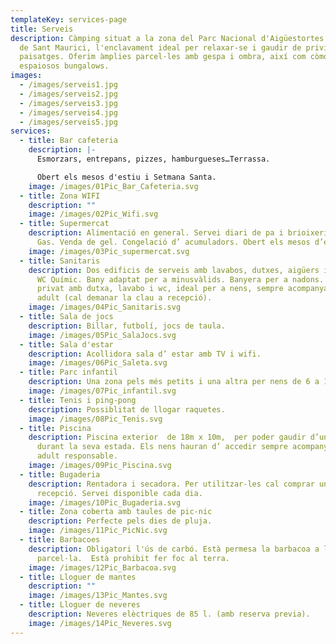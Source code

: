 ```yaml
---
templateKey: services-page
title: Serveis
description: Càmping situat a la zona del Parc Nacional d'Aigüestortes i Estany
  de Sant Maurici, l'enclavament ideal per relaxar-se i gaudir de privilegiats
  paisatges. Oferim àmplies parcel·les amb gespa i ombra, així com còmodes i
  espaiosos bungalows.
images:
  - /images/serveis1.jpg
  - /images/serveis2.jpg
  - /images/serveis3.jpg
  - /images/serveis4.jpg
  - /images/serveis5.jpg
services:
  - title: Bar cafeteria
    description: |-
      Esmorzars, entrepans, pizzes, hamburgueses…Terrassa.

      Obert els mesos d'estiu i Setmana Santa.
    image: /images/01Pic_Bar_Cafeteria.svg
  - title: Zona WIFI
    description: ""
    image: /images/02Pic_Wifi.svg
  - title: Supermercat
    description: Alimentació en general. Servei diari de pa i brioixeria. Càmping
      Gas. Venda de gel. Congelació d’ acumuladors. Obert els mesos d’estiu.
    image: /images/03Pic_supermercat.svg
  - title: Sanitaris
    description: Dos edificis de serveis amb lavabos, dutxes, aigüers i safaretjos.
      WC Químic. Bany adaptat per a minusvàlids. Banyera per a nadons. Bany
      privat amb dutxa, lavabo i wc, ideal per a nens, sempre acompanyats d’ un
      adult (cal demanar la clau a recepció).
    image: /images/04Pic_Sanitaris.svg
  - title: Sala de jocs
    description: Billar, futbolí, jocs de taula.
    image: /images/05Pic_SalaJocs.svg
  - title: Sala d'estar
    description: Acollidora sala d’ estar amb TV i wifi.
    image: /images/06Pic_Saleta.svg
  - title: Parc infantil
    description: Una zona pels més petits i una altra per nens de 6 a 12 anys.
    image: /images/07Pic_infantil.svg
  - title: Tenis i ping-pong
    description: Possiblitat de llogar raquetes.
    image: /images/08Pic_Tenis.svg
  - title: Piscina
    description: Piscina exterior  de 18m x 10m,  per poder gaudir d’un bon bany
      durant la seva estada. Els nens hauran d’ accedir sempre acompanyats d’ un
      adult responsable.
    image: /images/09Pic_Piscina.svg
  - title: Bugaderia
    description: Rentadora i secadora. Per utilitzar-les cal comprar una fitxa a
      recepció. Servei disponible cada dia.
    image: /images/10Pic_Bugaderia.svg
  - title: Zona coberta amb taules de pic-nic
    description: Perfecte pels dies de pluja.
    image: /images/11Pic_PicNic.svg
  - title: Barbacoes
    description: Obligatori l'ús de carbó. Està permesa la barbacoa a la
      parcel·la.  Està prohibit fer foc al terra.
    image: /images/12Pic_Barbacoa.svg
  - title: Lloguer de mantes
    description: ""
    image: /images/13Pic_Mantes.svg
  - title: Lloguer de neveres
    description: Neveres elèctriques de 85 l. (amb reserva previa).
    image: /images/14Pic_Neveres.svg
---
```

